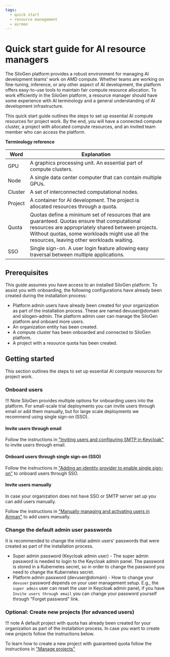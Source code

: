 ```yaml
---
tags:
  - quick start
  - resource management
  - airman
---
```


# Quick start guide for AI resource managers

The SiloGen platform provides a robust environment for managing AI development teams' work on AMD compute. Whether teams are working on fine-tuning, inference, or any other aspect of AI development, the platform offers easy-to-use tools to maintain fair compute resource allocation. To work efficiently in the SiloGen platform, a resource manager should have some experience with AI terminology and a general understanding of AI development infrastructure.

This quick start guide outlines the steps to set up essential AI compute resources for project work. By the end, you will have a connected compute cluster, a project with allocated compute resources, and an invited team member who can access the platform.

**Terminology reference**

| Word    | Explanation                                                                                 |
|---------|---------------------------------------------------------------------------------------------|
| GPU     | A graphics processing unit. An essential part of compute clusters.                          |
| Node    | A single data center computer that can contain multiple GPUs.                               |
| Cluster | A set of interconnected computational nodes.                                                |
| Project | A container for AI development. The project is allocated resources through a quota.
| Quota   | Quotas define a _minimum_ set of resources that are guaranteed. Quotas ensure that computational resources are appropriately shared between projects. Without quotas, some workloads might use all the resources, leaving other workloads waiting.       |
| SSO     | Single sign-on. A user login feature allowing easy traversal between multiple applications. |


## Prerequisites

This guide assumes you have access to an installed SiloGen platform. To assist you with onboarding, the following configurations have already been created during the installation process:

- Platform admin users have already been created for your organization as part of the installation process. These are named devuser@domain and silogen-admin. The platform admin user can manage the SiloGen platform and onboard more users.
- An organization entity has been created.
- A compute cluster has been onboarded and connected to SiloGen platform.
- A project with a resource quota has been created.

## Getting started

This section outlines the steps to set up essential AI compute resources for project work.

### Onboard users

!!! Note
    SiloGen provides multiple options for onboarding users into the platform. For small-scale trial deployments you can invite users through email or add them manually, but for large scale deployments we recommend using single sign-on (SSO).

#### Invite users through email

Follow the instructions in ["Inviting users and configuring SMTP in Keycloak"](../core/docs/keycloak/smtp-configuration.md) to invite users through email.

#### Onboard users through single sign-on (SSO)

Follow the instructions in ["Adding an identity provider to enable single sign-on"](../core/docs/keycloak/sso.md) to onboard users through SSO.

#### Invite users manually

In case your organization does not have SSO or SMTP server set up you can add users manually.

Follow the instructions in ["Manually managing and activating users in Airman"](../core/docs/keycloak/manual-user-management.md) to add users manually.

### Change the default admin user passwords

It is recommended to change the initial admin users' passwords that were created as part of the installation process.
- Super admin password (Keycloak admin user) - The super admin password is needed to login to the Keycloak admin panel. The password is stored in a Kubernetes secret, so in order to change the password you need to change the Kubernetes secret.
- Platform admin password (devuser@domain) - How to change your `devuser` password depends on your user management setup. E.g., the `super admin` user can reset the user in Keycloak admin panel, if you have `Invite users through email` you can change your password yourself through "Forget password" link.

### Optional: Create new projects (for advanced users)

!!! note
    A default project with quota has already been created for your organization as part of the installation process. In case you want to create new projects follow the instructions below.

To learn how to create a new project with guaranteed quota follow the instructions in ["Manage projects"](../core/docs/airman/projects/manage-projects.md)
